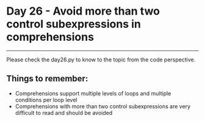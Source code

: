 # Day 26 - Avoid more than two control subexpressions in comprehensions

---

Please check the day26.py to know to the topic from the code perspective.

## Things to remember:

-   Comprehensions support multiple levels of loops and multiple conditions per loop level
-   Comprehensions with more than two control subexpressions are very difficult to read and should be avoided
